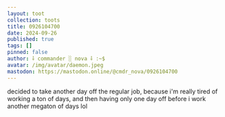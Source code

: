 ```yaml
---
layout: toot
collection: toots
title: 0926104700
date: 2024-09-26
published: true
tags: []
pinned: false
author: ⸸ commander ░ nova ⸸ :~$
avatar: /img/avatar/daemon.jpeg
mastodon: https://mastodon.online/@cmdr_nova/0926104700
---
```


decided to take another day off the regular job, because i'm really tired of working a ton of days, and then having only one day off before i work another megaton of days lol
